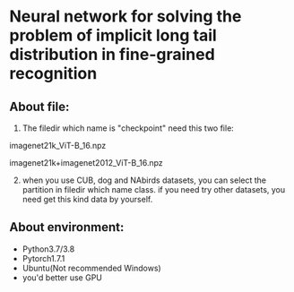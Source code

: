 # Neural network for solving the problem of implicit long tail distribution in fine-grained recognition



## About file:

1. The filedir which name is "checkpoint" need this two file:

imagenet21k_ViT-B_16.npz

imagenet21k+imagenet2012_ViT-B_16.npz



2. when you use CUB, dog and NAbirds datasets, you can select the partition in filedir which name class. if you need try other datasets, you need get this kind data by yourself.

   

## About environment:

- Python3.7/3.8
- Pytorch1.7.1
- Ubuntu(Not recommended Windows)
- you'd better use GPU
